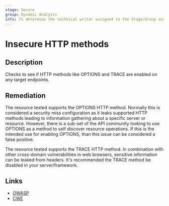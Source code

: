 ```yaml
---
stage: Secure
group: Dynamic Analysis
info: To determine the technical writer assigned to the Stage/Group associated with this page, see https://handbook.gitlab.com/handbook/product/ux/technical-writing/#assignments
---
```


# Insecure HTTP methods

## Description

Checks to see if HTTP methods like OPTIONS and TRACE are enabled on any target endpoints.

## Remediation

The resource tested supports the OPTIONS HTTP method. Normally this is considered a security miss configuration as it leaks supported HTTP methods leading to information gathering about a specific server or resource. However, there is a sub-set of the API community looking to use OPTIONS as a method to self discover resource operations. If this is the intended use for enabling OPTIONS, than this issue can be considered a false positive.

The resource tested supports the TRACE HTTP method. In combination with other cross-domain vulnerabilities in web browsers, sensitive information can be leaked from headers. It's recommended the TRACE method be disabled in your server/framework.

## Links

- [OWASP](https://owasp.org/Top10/A05_2021-Security_Misconfiguration/)
- [CWE](https://cwe.mitre.org/data/definitions/200.html)
